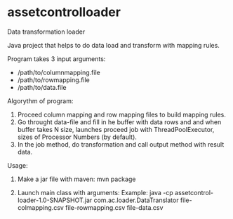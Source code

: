 # assetcontrolloader
Data transformation loader

Java project that helps to do data load and transform with mapping rules.

Program takes 3 input arguments: 
- /path/to/columnmapping.file 
- /path/to/rowmapping.file 
- /path/to/data.file

Algorythm of program:
1) Proceed column mapping and row mapping files to build mapping rules.
2) Go throught data-file and fill in he buffer with data rows and and when buffer takes N size,
launches proceed job with ThreadPoolExecutor, sizes of Processor Numbers (by default).
3) In the job method, do transformation and call output method with result data.

Usage:
1) Make a jar file with maven:
mvn package

2) Launch main class with arguments: 
Example:
java -cp assetcontrol-loader-1.0-SNAPSHOT.jar com.ac.loader.DataTranslator file-colmapping.csv file-rowmapping.csv file-data.csv

